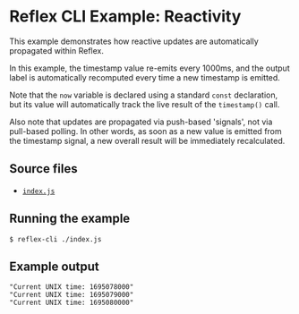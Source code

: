 # Reflex CLI Example: Reactivity

This example demonstrates how reactive updates are automatically propagated within Reflex.

In this example, the timestamp value re-emits every 1000ms, and the output label is automatically recomputed every time a new timestamp is emitted.

Note that the `now` variable is declared using a standard `const` declaration, but its value will automatically track the live result of the `timestamp()` call.

Also note that updates are propagated via push-based 'signals', not via pull-based polling. In other words, as soon as a new value is emitted from the timestamp signal, a new overall result will be immediately recalculated.

## Source files

- [`index.js`](./index.js)

## Running the example

```shell
$ reflex-cli ./index.js
```

## Example output

```
"Current UNIX time: 1695078000"
"Current UNIX time: 1695079000"
"Current UNIX time: 1695080000"
```
